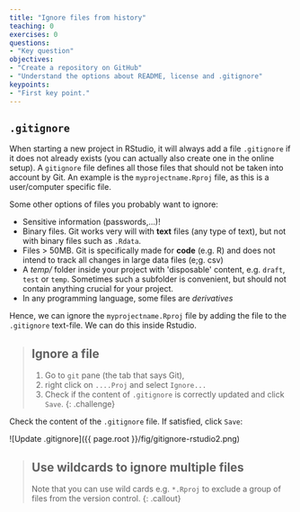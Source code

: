 ```yaml
---
title: "Ignore files from history"
teaching: 0
exercises: 0
questions:
- "Key question"
objectives:
- "Create a repository on GitHub"
- "Understand the options about README, license and .gitignore"
keypoints:
- "First key point."
---
```


## `.gitignore`

When starting a new project in RStudio, it will always add a file `.gitignore` if it does not already exists (you can actually also create one in the online setup). A `gitignore` file defines all those files that should not be taken into account by Git. An example is the `myprojectname.Rproj` file, as this is a user/computer specific file.

Some other options of files you probably want to ignore:
- Sensitive information (passwords,...)!
- Binary files. Git works very will with **text** files (any type of text), but not with binary files such as `.Rdata`.
- Files > 50MB. Git is specifically made for **code** (e.g. R) and does not intend to track all changes in large data files (e;g. csv)
- A _temp/_ folder inside your project with 'disposable' content, e.g. `draft`, `test` or `temp`. Sometimes such a subfolder is convenient, but should not contain anything crucial for your project.
- In any programming language, some files are _derivatives_

Hence, we can ignore the `myprojectname.Rproj` file by adding the file to the `.gitignore` text-file. We can do this inside Rstudio.

> ## Ignore a file
> 
> 1. Go to `git` pane (the tab that says Git), 
> 2. right click on `....Proj` and select `Ignore...`
> 3. Check if the content of `.gitignore` is correctly updated and click `Save`.
{: .challenge}

Check the content of the `.gitignore` file. If satisfied, click `Save`:

![Update .gitignore]({{ page.root }}/fig/gitignore-rstudio2.png)

> ## Use wildcards to ignore multiple files
> 
> Note that you can use wild cards e.g. `*.Rproj` to exclude a group of files from the version control.
{: .callout}

 




